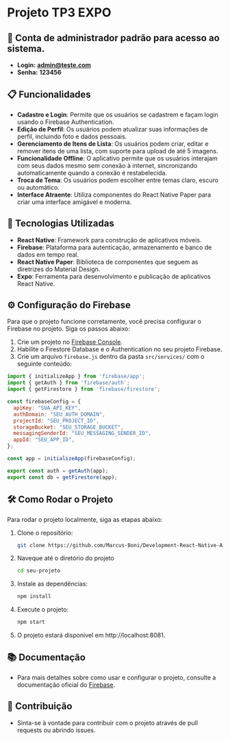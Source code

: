 # Projeto TP3 EXPO

## 💼 Conta de administrador padrão para acesso ao sistema.
- **Login:** **admin@teste.com**
- **Senha:** **123456**

## 📋 Funcionalidades

- **Cadastro e Login**: Permite que os usuários se cadastrem e façam login usando o Firebase Authentication.
- **Edição de Perfil**: Os usuários podem atualizar suas informações de perfil, incluindo foto e dados pessoais.
- **Gerenciamento de Itens de Lista**: Os usuários podem criar, editar e remover itens de uma lista, com suporte para upload de até 5 imagens.
- **Funcionalidade Offline**: O aplicativo permite que os usuários interajam com seus dados mesmo sem conexão à internet, sincronizando automaticamente quando a conexão é restabelecida.
- **Troca de Tema**: Os usuários podem escolher entre temas claro, escuro ou automático.
- **Interface Atraente**: Utiliza componentes do React Native Paper para criar uma interface amigável e moderna.

## 🚀 Tecnologias Utilizadas

- **React Native**: Framework para construção de aplicativos móveis.
- **Firebase**: Plataforma para autenticação, armazenamento e banco de dados em tempo real.
- **React Native Paper**: Biblioteca de componentes que seguem as diretrizes do Material Design.
- **Expo**: Ferramenta para desenvolvimento e publicação de aplicativos React Native.

## ⚙️ Configuração do Firebase

Para que o projeto funcione corretamente, você precisa configurar o Firebase no projeto. Siga os passos abaixo:

1. Crie um projeto no [Firebase Console](https://console.firebase.google.com/).
2. Habilite o Firestore Database e o Authentication no seu projeto Firebase.
3. Crie um arquivo `firebase.js` dentro da pasta `src/services/` com o seguinte conteúdo:

```javascript
import { initializeApp } from 'firebase/app';
import { getAuth } from 'firebase/auth';
import { getFirestore } from 'firebase/firestore';

const firebaseConfig = {
  apiKey: "SUA_API_KEY",
  authDomain: "SEU_AUTH_DOMAIN",
  projectId: "SEU_PROJECT_ID",
  storageBucket: "SEU_STORAGE_BUCKET",
  messagingSenderId: "SEU_MESSAGING_SENDER_ID",
  appId: "SEU_APP_ID",
};

const app = initializeApp(firebaseConfig);

export const auth = getAuth(app);
export const db = getFirestore(app);
```

## 🛠️ Como Rodar o Projeto

Para rodar o projeto localmente, siga as etapas abaixo:

1. Clone o repositório:
   ```bash
   git clone https://github.com/Marcus-Boni/Development-React-Native-AT.git
   ```
2. Naveque até o diretório do projeto
   ```bash
   cd seu-projeto
   ```
3. Instale as dependências:
   ```bash
   npm install
   ```
4. Execute o projeto:
   ```bash
   npm start
   ```
5. O projeto estará disponível em http://localhost:8081.

## 📚 Documentação

- Para mais detalhes sobre como usar e configurar o projeto, consulte a documentação oficial do <a href="https://console.firebase.google.com/u/0/?hl=pt-br" target="_blank">Firebase</a>.

## 🤝 Contribuição

- Sinta-se à vontade para contribuir com o projeto através de pull requests ou abrindo issues.

